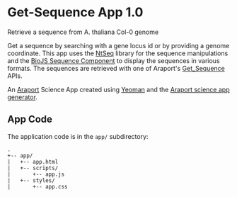 # Get-Sequence App 1.0

Retrieve a sequence from A. thaliana Col-0 genome

Get a sequence by searching with a gene locus id or by providing a genome coordinate. This app uses the [NtSeq](https://github.com/keithwhor/NtSeq) library for the sequence manipulations and the [BioJS Sequence Component](https://cdn.rawgit.com/calipho-sib/sequence-viewer/master/examples/index.html) to display the sequences in various formats. The sequences are retrieved with one of Araport's [Get_Sequence](https://github.com/Arabidopsis-Information-Portal/Get_Sequence_API) APIs. 

An [Araport](http://www.araport.org) Science App created using [Yeoman](http://yeoman.io)
and the [Araport science app generator](https://www.npmjs.org/package/generator-aip-science-app).

## App Code

The application code is in the `app/` subdirectory:

```
.
+-- app/
|   +-- app.html
|   +-- scripts/
|       +-- app.js
|   +-- styles/
|       +-- app.css

```

